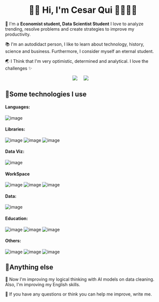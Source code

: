 
<h1 align= 'center'>👋🏽 Hi, I'm Cesar Qui 🧮👨🏽‍🔬</h1> 


🌱 I'm a **Economist student, Data Scientist Student** I love to analyze trending, resolve problems and create strategies to improve my productivity.

📚 I'm an autodidact person, I like to learn about technology, history, science and business. Furthermore, I consider myself an eternal student.

🌏 I Think that I'm very optimistic, determined and analytical. I love the challenges ✨

<p align='center'>
  <a href="https://www.linkedin.com/in/cesar-qui-270236205/"><img src="https://img.shields.io/badge/linkedin-%230077B5.svg?&style=for-the-badge&logo=linkedin&logoColor=white" /></a>&nbsp;&nbsp;&nbsp;&nbsp;
  <a href="https://www.instagram.com/cesarrqui"><img src="https://img.shields.io/badge/Instagram-E4405F?style=for-the-badge&logo=instagram&logoColor=white" /></a>&nbsp;&nbsp;&nbsp;&nbsp;
</p>


## 🎯Some technologies I use

#### Languages:


![image]( https://img.shields.io/badge/Python-FFD43B?style=for-the-badge&logo=python&logoColor=blue) 

#### Libraries:


![image](https://img.shields.io/badge/Numpy-777BB4?style=for-the-badge&logo=numpy&logoColor=white)  ![image](https://img.shields.io/badge/Pandas-2C2D72?style=for-the-badge&logo=pandas&logoColor=white) ![image](https://img.shields.io/badge/Selenium-239120?style=for-the-badge&logo=selenium&logoColor=white)

#### Data Viz:

![image](https://img.shields.io/badge/Tableau-E97627?style=for-the-badge&logo=Tableau&logoColor=white) 


#### WorkSpace
![image](https://img.shields.io/badge/Deepnote-3793EF?style=for-the-badge&logo=Deepnote&logoColor=white) 
![image](https://img.shields.io/badge/Colab-F9AB00?style=for-the-badge&logo=googlecolab&color=525252) 
![image](https://img.shields.io/badge/Visual_Studio_Code-0078D4?style=for-the-badge&logo=visual%20studio%20code&logoColor=white) 

#### Data:

![image](https://img.shields.io/badge/Microsoft_Excel-217346?style=for-the-badge&logo=microsoft-excel&logoColor=white) 


#### Education:

![image](https://img.shields.io/badge/Platzi-98CA3F?style=for-the-badge&logo=platzi&logoColor=white)
![image](https://img.shields.io/badge/Khan%20Academy-14BF96?style=for-the-badge&logo=Khan%20Academy&logoColor=white)
![image](https://img.shields.io/badge/UAS-00008B?style=for-the-badge&logoColor=white)

#### Others:

![image](https://img.shields.io/badge/windows%20terminal-4D4D4D?style=for-the-badge&logo=windows%20terminal&logoColor=white) 
![image](https://img.shields.io/badge/GIT-E44C30?style=for-the-badge&logo=git&logoColor=white)  ![image](https://img.shields.io/badge/Kaggle-20BEFF?style=for-the-badge&logo=Kaggle&logoColor=white) 





## 🤔Anything else

🌱 Now I'm improving my logical thinking with AI models on data cleaning. Also, I'm improving my English skills.

💬 If you have any questions or think you can help me improve, write me.
